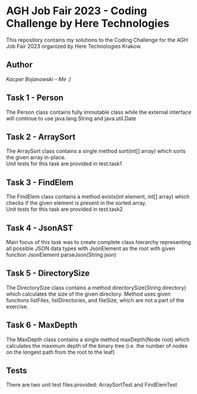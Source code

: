 # AGH Job Fair 2023 - Coding Challenge by Here Technologies

This repository contains my solutions to the Coding Challenge for the AGH Job Fair 2023 
organized by Here Technologies Krakow. 

## Author
*Kacper Bojanowski - Me :)*


## Task 1 - Person 
The Person class contains fully immutable class while the external interface will continue to use java.lang.String and 
java.util.Date

## Task 2 - ArraySort
The ArraySort class contains a single method sort(int[] array) which sorts the given array in-place. \
Unit tests for this task are provided in test.task1
## Task 3 - FindElem
The FindElem class contains a method exists(int element, int[] array) which checks if the given element is 
present in the sorted array. \
Unit tests for this task are provided in test.task2

## Task 4 - JsonAST
Main focus of this task was to create complete class hierarchy representing all possible JSON data types 
with JsonElement as the root with given function JsonElement parseJson(String json)

## Task 5 - DirectorySize
The DirectorySize class contains a method directorySize(String directory) which calculates 
the size of the given directory. Method uses given functions listFiles, listDirectories, and fileSize, which are
not a part of the exercise.

## Task 6 - MaxDepth
The MaxDepth class contains a single method maxDepth(Node root) which calculates the maximum depth of the 
binary tree (i.e. the number of nodes on the longest path from the root to the leaf)

## Tests
There are two unit test files provided: ArraySortTest and FindElemTest 
